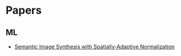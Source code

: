 # Papers

## ML
 
* [Semantic Image Synthesis with Spatially-Adaptive Normalization](https://arxiv.org/abs/1903.07291)
